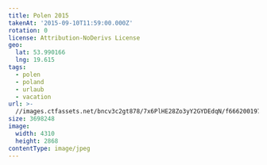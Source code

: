 ```yaml
---
title: Polen 2015
takenAt: '2015-09-10T11:59:00.000Z'
rotation: 0
license: Attribution-NoDerivs License
geo:
  lat: 53.990166
  lng: 19.615
tags:
  - polen
  - poland
  - urlaub
  - vacation
url: >-
  //images.ctfassets.net/bncv3c2gt878/7x6PlHE28Zo3yY2GYDEdqN/f6662001970a46ecd04f0de1a6b96aac/polen-2015_25324906414_o
size: 3698248
image:
  width: 4310
  height: 2868
contentType: image/jpeg
---
```


